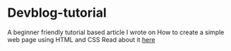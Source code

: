 # Devblog-tutorial
A beginner friendly tutorial based article I wrote on How to create a simple web page using HTML and CSS
Read about it [here](https://dev.to/niqabigeek/how-to-create-a-simple-webpage-using-html-and-css-5jh)
